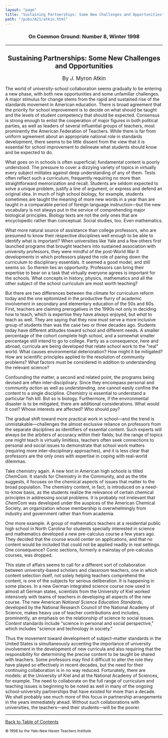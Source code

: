 ```yaml
---
layout: "page"
title: "Sustaining Partnerships: Some New Challenges and Opportunities"
path: "/pubs/A21/atkin.html"
---
```

<main>
<h3 align="CENTER">On Common Ground: Number 8, Winter 1998</h3>
<hr/>
<h2 align="CENTER">Sustaining Partnerships: Some New Challenges and Opportunities</h2>
<p align="CENTER"><big>By J. Myron Atkin</big></p>
<p>The world of university-school collaboration seems gradually to be entering a new phase, with both new opportunities and some unfamiliar challenges.  A major stimulus for change stems from the rapid and sustained rise of the standards movement in American education.  There is broad agreement that the priority for school improvement is to decide on what should be taught and the levels of student competency that should be expected.  Consensus is strong enough to enlist the cooperation of major figures in both political parties, as well as leaders of several influential groups of teachers, most prominently the American Federation of Teachers.  While there is far from uniform agreement about an appropriate national role in standards development, there seems to be little dissent from the view that it is essential for school improvement to delineate what students should know and be expected to do.</p>
<p>What goes on in schools is often superficial; fundamental content is poorly understood.  The pressure to cover a dizzying variety of topics in virtually every subject militates against deep understanding of any of them.  Tests often reflect such a curriculum, frequently requiring no more than straightforward memorization and recall.  Students are seldom expected to solve a unique problem, justify a line of argument, or express and defend an original idea.  In much of high school biology, for example, students sometimes are taught the meaning of more new words in a year than are taught in a comparable period of foreign language instruction—but the new vocabulary is not always put in the service of comprehending major biological principles.  Biology texts are not the only ones that are encyclopedic rather than conceptual.  Social studies, too.  Even mathematics.</p>
<p>What more natural source of assistance than college professors, who are presumed to know their respective disciplines well enough to be able to identify what is important?  When universities like Yale and a few others first launched programs that brought teachers into sustained association with university professors, they were mindful of the post-World War II developments in which professors played the role of paring down the curriculum to disciplinary essentials.  It seemed a good model, and still seems so.  So therein lies an opportunity.  Professors can bring their expertise to bear on a task that virtually everyone agrees is important for the schools.  What concepts in history, physics, mathematics and all the other subject of the school curriculum are most worth teaching?</p>
<p>But there are two differences between the climate for curriculum reform today and the one epitomized in the productive flurry of academic involvement in secondary and elementary education of the 50s and 60s.  First, teachers are claiming prerogatives in the 1990s not only in deciding how to teach, which is expertise they have always enjoyed, but <i>what</i> to teach as well.  They are saying that they now must serve a more inclusive group of students than was the case two or three decades ago.  Students today have different attitudes toward school and different needs.  A smaller percentage of the cohort complete high school, and a somewhat smaller percentage still intend to go to college.  Partly as a consequence, here and abroad, curricula are being developed that relate school work to the "real" world.  What causes environmental deterioration?  How might it be mitigated?  How are scientific principles applied to the resolution of community problems?  What factors must be considered in addition to understanding the relevant science?</p>
<p>Confounding the matter, a second and related point, the programs being devised are often inter-disciplinary.  Since they encompass personal and community <i>action</i> as well as <i>understanding</i>, one cannot easily confine the content to a single discipline.  Chemistry is essential to understand a particular fish kill.  But so is biology.  Furthermore, if the environmental disaster is to be mitigated, there are additional considerations.  What would it cost?  Whose interests are affected?  Who should pay?</p>
<p>The gradual shift toward more practical work in school—and the trend is unmistakable—challenges the almost exclusive reliance on professors from the separate disciplines as identifiers of essential content.  Such experts will always be the arbiters of accuracy within their fields; but the range of topics one might teach is virtually limitless, teachers often seek connections to personal and social issues to demonstrate that school work matters (requiring more inter-disciplinary approaches), and it is less clear that professors are the only ones with expertise in coping with real-world dilemmas.</p>
<p>Take chemistry again.  A new text in American high schools is titled <i>ChemCom.  </i>It stands for Chemistry in the Community, and as the title suggests, it focuses on the chemical aspects of issues that matter to the broad population.  The chemistry content, in fact, is introduced on a need-to-know basis, as the students realize the relevance of certain chemical principles in addressing social problems.  It is probably not irrelevant that <i>ChemCom</i> was developed under the auspices of the American Chemical Society, an organization whose membership is overwhelmingly from industry and government rather than from academia.</p>
<p>One more example.  A group of mathematics teachers at a residential public high school in North Carolina for students specially interested in science and mathematics developed a new pre-calculus course a few years ago. They decided that the course would center on applications, and that no content would be included that could not be applied readily in real settings.  One consequence?  Conic sections, formerly a mainstay of pre-calculus courses, was dropped.</p>
<p>This state of affairs seems to call for a different sort of collaboration between university-based scholars and classroom teachers, one in which content selection itself, not solely helping teachers comprehend the content, is one of the subjects for serious deliberation.  It is happening in some places.  In a new German integrated science course now used in almost all German states, scientists from the University of Kiel worked intensively with teams of teachers in developing all aspects of the new course.  The new American<i> National Science Education Standards</i>, developed by the National Research Council of the National Academy of Science, makes heavy use of teacher contributions and includes, prominently, an emphasis on the relationship of science to social issues. <i> Content</i> standards include "science in personal and social perspective," which includes "science and technology in society."</p>
<p>Thus the movement toward development of subject-matter standards in the United States is simultaneously accenting the importance of university involvement in the development of new curricula and also requiring that the responsibility for determining the precise content to be taught be shared with teachers.  Some professors may find it difficult to alter the role they have played so effectively in recent decades, but the need for their continuing collaboration is in no way reduced.  Fortunately, there are models:  at the University of Kiel and at the National Academy of Sciences, for example.  The need to collaborate on the full range of curriculum and teaching issues is beginning to be noted as well in many of the ongoing school-university partnerships that have existed for more than a decade.  We shall probably see much more of this focus in partnership arrangements in the years immediately ahead.  Without such collaborations with universities, the teachers—and their students—will be the poorer.</p>
<hr/>
<p><a href=".\">Back to Table of Contents</a></p>
<p><small>© 1998 by the Yale-New Haven Teachers Institute</small></p>
</main>